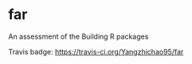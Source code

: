 # far
An assessment of the Building R packages

Travis badge: https://travis-ci.org/Yangzhichao95/far
